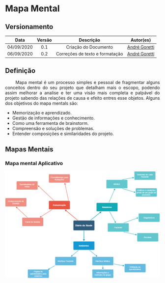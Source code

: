 # Mapa Mental
## Versionamento
| Data | Versão | Descrição | Autor(es) |
|:----:|:------:|:---------:|:---------:|
| 04/09/2020 | 0.1 | Criação do Documento | [André Goretti](https://github.com/AGoretti) |
| 06/09/2020 | 0.2 | Correções de texto e formatação | [André Goretti](https://github.com/AGoretti) |

## Definição

<p align="justify">&emsp;&emsp; Mapa mental é um processo simples e pessoal de fragmentar alguns conceitos dentro do seu projeto que detalham mais o escopo, podendo assim melhorar a analise e ter uma visão mais completa e palpável do projeto sabendo das relações de causa e efeito entres esse objetos. Alguns dos objetivos do mapa mentals são: </p>

- Memorização e aprendizado.
- Gestão de informações e conhecimento.
- Como uma ferramenta de brainstorm.
- Compreensão e soluções de problemas.
- Entender composições e similaridades do projeto.





## Mapas Mentais
### Mapa mental Aplicativo

![mapa_mental](./img/mapa_mental.png)
